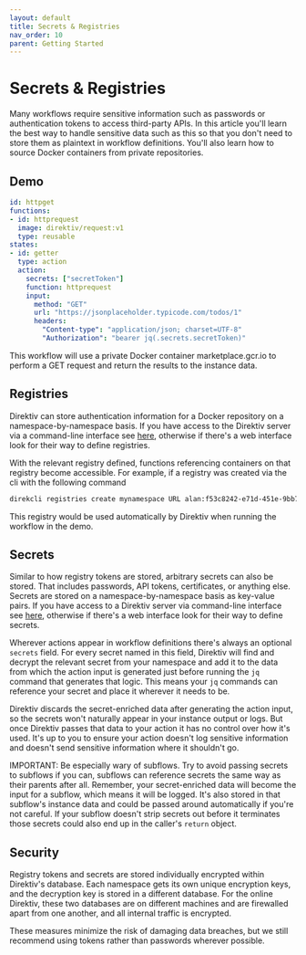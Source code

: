 ```yaml
---
layout: default
title: Secrets & Registries
nav_order: 10
parent: Getting Started
---
```


# Secrets & Registries

Many workflows require sensitive information such as passwords or authentication tokens to access third-party APIs. In this article you'll learn the best way to handle sensitive data such as this so that you don't need to store them as plaintext in workflow definitions. You'll also learn how to source Docker containers from private repositories. 

## Demo 

```yaml
id: httpget
functions:
- id: httprequest
  image: direktiv/request:v1
  type: reusable
states:
- id: getter 
  type: action
  action:
    secrets: ["secretToken"]
    function: httprequest
    input:
      method: "GET"
      url: "https://jsonplaceholder.typicode.com/todos/1"
      headers:
        "Content-type": "application/json; charset=UTF-8"
        "Authorization": "bearer jq(.secrets.secretToken)"
```

This workflow will use a private Docker container marketplace.gcr.io to perform a GET request and return the results to the instance data. 

## Registries

Direktiv can store authentication information for a Docker repository on a namespace-by-namespace basis. If you have access to the Direktiv server via a command-line interface see [here](/docs/cli/registries.html), otherwise if there's a web interface look for their way to define registries. 

With the relevant registry defined, functions referencing containers on that registry become accessible. For example, if a registry was created via the cli with the following command

```sh
direkcli registries create mynamespace URL alan:f53c8242-e71d-451e-9bb7-ee85742a6ed8
```

This registry would be used automatically by Direktiv when running the workflow in the demo.

## Secrets 

Similar to how registry tokens are stored, arbitrary secrets can also be stored. That includes passwords, API tokens, certificates, or anything else. Secrets are stored on a namespace-by-namespace basis as key-value pairs. If you have access to a Direktiv server via command-line interface see [here](/docs/cli/secrets.html), otherwise if there's a web interface look for their way to define secrets.

Wherever actions appear in workflow definitions there's always an optional `secrets` field. For every secret named in this field, Direktiv will find and decrypt the relevant secret from your namespace and add it to the data from which the action input is generated just before running the `jq` command that generates that logic. This means your `jq` commands can reference your secret and place it wherever it needs to be. 

Direktiv discards the secret-enriched data after generating the action input, so the secrets won't naturally appear in your instance output or logs. But once Direktiv passes that data to your action it has no control over how it's used. It's up to you to ensure your action doesn't log sensitive information and doesn't send sensitive information where it shouldn't go. 

IMPORTANT: Be especially wary of subflows. Try to avoid passing secrets to subflows if you can, subflows can reference secrets the same way as their parents after all. Remember, your secret-enriched data will become the input for a subflow, which means it will be logged. It's also stored in that subflow's instance data and could be passed around automatically if you're not careful. If your subflow doesn't strip secrets out before it terminates those secrets could also end up in the caller's `return` object. 

## Security

Registry tokens and secrets are stored individually encrypted within Direktiv's database. Each namespace gets its own unique encryption keys, and the decryption key is stored in a different database. For the online Direktiv, these two databases are on different machines and are firewalled apart from one another, and all internal traffic is encrypted. 

These measures minimize the risk of damaging data breaches, but we still recommend using tokens rather than passwords wherever possible.

